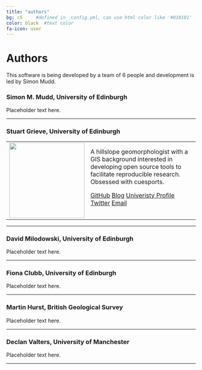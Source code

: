 ```yaml
---
title: "authors"
bg: c5     #defined in _config.yml, can use html color like '#010101'
color: black  #text color
fa-icon: user
---
```


# Authors

This software is being developed by a team of 6 people and development is led by Simon Mudd.



### Simon M. Mudd, University of Edinburgh

Placeholder text here.

****

### Stuart Grieve, University of Edinburgh

<table><tr><td>
<img src="https://avatars0.githubusercontent.com/u/10617231?v=3&s=460" width="200">
</td>
<td>
A hillslope geomorphologist with a GIS background interested in developing open source 
tools to facilitate reproducible research. Obsessed with cuesports.

[GitHub](http://github.com/sgrieve) [Blog](http://sgrieve.github.io) [Univeristy Profile](http://www.geos.ed.ac.uk/homes/s0675405/) [Twitter](https://twitter.com/GIStuart) [Email](mailto:s.grieve@ed.ac.uk) 
</td></tr></table>

****

### David Milodowski, University of Edinburgh

Placeholder text here.

****

### Fiona Clubb, University of Edinburgh

Placeholder text here.

****

### Martin Hurst, British Geological Survey

Placeholder text here.

****

### Declan Valters, University of Manchester

Placeholder text here.

****
 